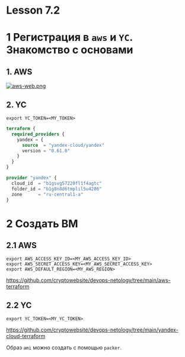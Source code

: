 # Lesson 7.2

# 1 Регистрация в `aws` и `YC`. Знакомство с основами
## 1. AWS
[![aws-web.png](https://i.postimg.cc/K8HNpdYb/aws-web.png)](https://postimg.cc/cvfwrkYk)
## 2. YC
```shell
export YC_TOKEN=<MY_TOKEN>
```
```terraform
terraform {
  required_providers {
    yandex = {
      source  = "yandex-cloud/yandex"
      version = "0.61.0"
    }
  }
}

provider "yandex" {
  cloud_id  = "b1gsvg57220fl1f4agtc"
  folder_id = "b1g8n8d6tmplil5u4286"
  zone      = "ru-central1-a"
}
```

# 2 Создать ВМ
## 2.1 AWS
```shell
export AWS_ACCESS_KEY_ID=<MY_AWS_ACCESS_KEY_ID>
export AWS_SECRET_ACCESS_KEY=<MY_AWS_SECRET_ACCESS_KEY>
export AWS_DEFAULT_REGION=<MY_AWS_REGION>
```
https://github.com/cryptowebsite/devops-netology/tree/main/aws-terraform
## 2.2 YC
```shell
export YC_TOKEN=<MY_YC_TOKEN>
```
https://github.com/cryptowebsite/devops-netology/tree/main/yandex-cloud-terraform

Образ `ami` можно создать с помощью `packer`.